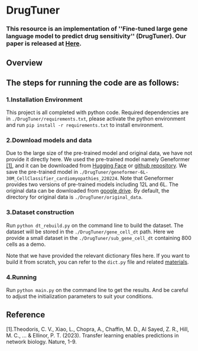 # DrugTuner

### This resource is an implementation of ''Fine-tuned large gene language model to predict drug sensitivity'' (DrugTuner). Our paper is released at [Here](http://。。。。).


## Overview



## The steps for running the code are as follows:

### 1.Installation Environment
This project is all completed with python code. Required dependencies are in ```./DrugTuner/requirements.txt```, please activate the python environment and run ```pip install -r requirements.txt``` to install environment.

### 2.Download models and data
Due to the large size of the pre-trained model and original data, we have not provide it directly here. We used the pre-trained model namely Geneformer [[1]](https://www.nature.com/articles/s41586-023-06139-9), and it can be downloaded from [Hugging Face](https://huggingface.co/ctheodoris/Geneformer/tree/main) or [github repository](https://github.com/jkobject/geneformer). We save the pre-trained model in ```./DrugTuner/geneformer-6L-30M_CellClassifier_cardiomyopathies_220224```. Note that Geneformer provides two versions of pre-trained models including 12L and 6L. The original data can be downloaded from [google drive](https://). By default, the directory for original data is ```./DrugTuner/original_data```.

### 3.Dataset construction
Run ```python dt_rebuild.py``` on the command line to build the dataset. The dataset will be stored in the ```./DrugTuner/gene_cell_dt``` path. Here we provide a small dataset in the ```./DrugTuner/sub_gene_cell_dt``` containing 800 cells as a demo.

Note that we have provided the relevant dictionary files here. If you want to build it from scratch, you can refer to the ```dict.py``` file and related [materials](https://github.com/cx0/geneformer-finetune).

### 4.Running
Run ```python main.py``` on the command line to get the results. And be careful to adjust the initialization parameters to suit your conditions. 

## Reference
[1].Theodoris, C. V., Xiao, L., Chopra, A., Chaffin, M. D., Al Sayed, Z. R., Hill, M. C., ... & Ellinor, P. T. (2023). Transfer learning enables predictions in network biology. Nature, 1-9.
